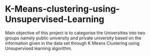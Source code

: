 # K-Means-clustering-using-Unsupervised-Learning
Main objective of this project is to categorise the Universities into two groups namely public university and private university based on the information given in the data set through K Means Clustering using Unsupervised learning algorithm.
